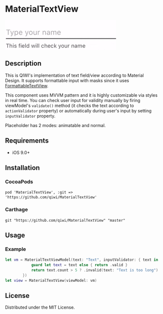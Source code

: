 # MaterialTextView

<img src="material.gif"/>

## Description
This is QIWI's implementation of text field/view according to Material Design. It supports formattable input with masks since it uses [FormattableTextView](https://github.com/qiwi/FormattableTextView).

This component uses MVVM pattern and it is highly customizable via styles in real time.
You can check user input for validity manually by firing viewModel's `validate()` method (it checks the text according to `actionValidator` property) or automatically during user's input by setting `inputValidator` property.

Placeholder has 2 modes: animatable and normal.

## Requirements
* iOS 9.0+

## Installation

### CocoaPods
```
pod 'MaterialTextView', :git => 'https://github.com/qiwi/MaterialTextView'
```

### Carthage
```
git "https://github.com/qiwi/MaterialTextView" "master"
```

## Usage

### Example
```swift
let vm = MaterialTextViewModel(text: "Text", inputValidator: { text in
			guard let text = text else { return .valid }
			return text.count > 5 ? .invalid(text: "Text is too long") : .valid
		})
let view = MaterialTextView(viewModel: vm)
```

## License
Distributed under the MIT License.